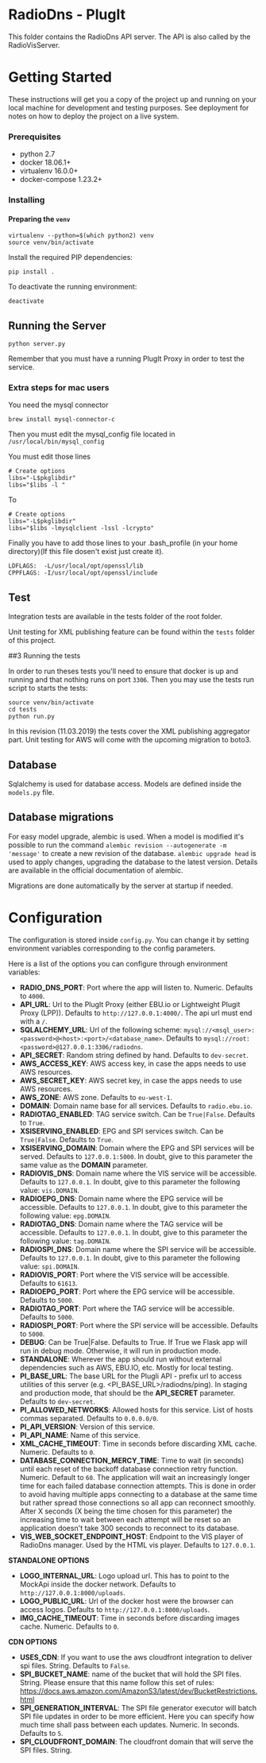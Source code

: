 RadioDns - PlugIt
=================

This folder contains the RadioDns API server. The API is also called by the RadioVisServer.

# Getting Started

These instructions will get you a copy of the project up and running on your local machine for development and
testing purposes. See deployment for notes on how to deploy the project on a live system.

### Prerequisites
- python 2.7
- docker 18.06.1+
- virtualenv 16.0.0+
- docker-compose 1.23.2+

### Installing
#### Preparing the `venv`

    virtualenv --python=$(which python2) venv
    source venv/bin/activate
    
Install the required PIP dependencies:

    pip install .
    
To deactivate the running environment:

    deactivate
    
## Running the Server

    python server.py
    
Remember that you must have a running PlugIt Proxy in order to test the service.

### Extra steps for mac users

You need the mysql connector

    brew install mysql-connector-c
    
Then you must edit the mysql_config file located in ```/usr/local/bin/mysql_config```

You must edit those lines

    # Create options 
    libs="-L$pkglibdir"
    libs="$libs -l "
    
To

    # Create options 
    libs="-L$pkglibdir"
    libs="$libs -lmysqlclient -lssl -lcrypto"
    
Finally you have to add those lines to your .bash_profile (in your home directory)(If this file dosen't exist just create it).

    LDFLAGS:  -L/usr/local/opt/openssl/lib
    CPPFLAGS: -I/usr/local/opt/openssl/include

## Test
Integration tests are available in the tests folder of the root folder.

Unit testing for XML publishing feature can be found within the `tests` folder of this project.

##3 Running the tests

In order to run theses tests you'll need to ensure that docker is up and running and that nothing runs on port `3306`.
Then you may use the tests run script to starts the tests:

    source venv/bin/activate
    cd tests
    python run.py
    
In this revision (11.03.2019) the tests cover the XML publishing aggregator part. Unit testing for AWS will come
with the upcoming migration to boto3.

## Database
Sqlalchemy is used for database access. Models are defined inside the `models.py` file.

## Database migrations
For easy model upgrade, alembic is used. When a model is modified it's possible to run the command
`alembic revision --autogenerate -m 'message'` to create a new revision of the database.
`alembic upgrade head` is used to apply changes, upgrading the database to the latest version.
Details are available in the official documentation of alembic.

Migrations are done automatically by the server at startup if needed.

# Configuration
The configuration is stored inside `config.py`. You can change it by setting environment variables corresponding to the config parameters.

Here is a list of the options you can configure through environment variables:
- **RADIO_DNS_PORT**: Port where the app will listen to. Numeric. Defaults to `4000`.
- **API_URL**: Url to the PlugIt Proxy (either EBU.io or Lightweight Plugit Proxy (LPP)). Defaults to `http://127.0.0.1:4000/`.
The api url must end with a `/`.
- **SQLALCHEMY_URL**: Url of the following scheme: `mysql://<msql_user>:<password>@<host>:<port>/<database_name>`. Defaults to
`mysql://root:<password>@127.0.0.1:3306/radiodns`.
- **API_SECRET**: Random string defined by hand. Defaults to `dev-secret`.
- **AWS_ACCESS_KEY**: AWS access key, in case the apps needs to use AWS resources.
- **AWS_SECRET_KEY**: AWS secret key, in case the apps needs to use AWS resources.
- **AWS_ZONE**: AWS zone. Defaults to `eu-west-1`.
- **DOMAIN**: Domain name base for all services. Defaults to `radio.ebu.io`.
- **RADIOTAG_ENABLED**: TAG service switch. Can be `True|False`. Defaults to `True`.
- **XSISERVING_ENABLED**: EPG and SPI services switch. Can be `True|False`. Defaults to `True`.
- **XSISERVING_DOMAIN**: Domain where the EPG and SPI services will be served. Defaults to `127.0.0.1:5000`. In doubt, give
to this parameter the same value as the **DOMAIN** parameter.
- **RADIOVIS_DNS**: Domain name where the VIS service will be accessible. Defaults to `127.0.0.1`. In doubt, give
to this parameter the following value: `vis.DOMAIN`.
- **RADIOEPG_DNS**: Domain name where the EPG service will be accessible. Defaults to `127.0.0.1`. In doubt, give
to this parameter the following value: `epg.DOMAIN`.
- **RADIOTAG_DNS**: Domain name where the TAG service will be accessible. Defaults to `127.0.0.1`. In doubt, give
to this parameter the following value: `tag.DOMAIN`.
- **RADIOSPI_DNS**: Domain name where the SPI service will be accessible. Defaults to `127.0.0.1`. In doubt, give
to this parameter the following value: `spi.DOMAIN`.
- **RADIOVIS_PORT**: Port where the VIS service will be accessible. Defaults to `61613`.
- **RADIOEPG_PORT**: Port where the EPG service will be accessible. Defaults to `5000`.
- **RADIOTAG_PORT**: Port where the TAG service will be accessible. Defaults to `5000`.
- **RADIOSPI_PORT**: Port where the SPI service will be accessible. Defaults to `5000`.
- **DEBUG**: Can be True|False. Defaults to True. If True we Flask app will run in debug mode. Otherwise, it will run in production mode.
- **STANDALONE**: Wherever the app should run without external dependencies such as AWS, EBU.IO, etc.
Mostly for local testing.
- **PI_BASE_URL**: The base URL for the PlugIi API - prefix url to access utilities of this server (e.g. <PI_BASE_URL>/radiodns/ping).
In staging and production mode, that should be the **API_SECRET** parameter. Defaults to `dev-secret`.
- **PI_ALLOWED_NETWORKS**: Allowed hosts for this service. List of hosts commas separated. Defaults to `0.0.0.0/0`.
- **PI_API_VERSION**: Version of this service. 
- **PI_API_NAME**: Name of this service.
- **XML_CACHE_TIMEOUT**: Time in seconds before discarding XML cache. Numeric. Defaults to `0`.
- **DATABASE_CONNECTION_MERCY_TIME**: Time to wait (in seconds) until each reset of the backoff database connection retry 
function. Numeric. Default to `60`. The application will wait an increasingly longer time for each failed database connection attempts.
This is done in order to avoid having multiple apps connecting to a database at the same time but rather spread those
connections so all app can reconnect smoothly. After X seconds (X being the time chosen for this parameter) the increasing
 time to wait between each attempt will be reset so an application doesn't take 300 seconds to reconnect to its database.
- **VIS_WEB_SOCKET_ENDPOINT_HOST**: Endpoint to the VIS player of RadioDns manager. Used by the HTML vis player. Defaults to
`127.0.0.1`.

**STANDALONE OPTIONS**
- **LOGO_INTERNAL_URL**: Logo upload url. This has to point to the MockApi inside the docker network. Defaults to `http://127.0.0.1:8000/uploads`.
- **LOGO_PUBLIC_URL**: Url of the docker host were the browser can access logos. Defaults to `http://127.0.0.1:8000/uploads`.
- **IMG_CACHE_TIMEOUT**: Time in seconds before discarding images cache. Numeric. Defaults to `0`.

**CDN OPTIONS**
- **USES_CDN**: If you want to use the aws cloudfront integration to deliver spi files. String. Defaults to `False`.
- **SPI_BUCKET_NAME**: name of the bucket that will hold the SPI files. String. Please ensure that this name follow this set of rules:
https://docs.aws.amazon.com/AmazonS3/latest/dev/BucketRestrictions.html
- **SPI_GENERATION_INTERVAL**: The SPI file generator executor will batch SPI file updates in order to be more efficient.
Here you can specify how much time shall pass between each updates. Numeric. In seconds. Defaults to `5`.
- **SPI_CLOUDFRONT_DOMAIN**: The cloudfront domain that will serve the SPI files. String.
